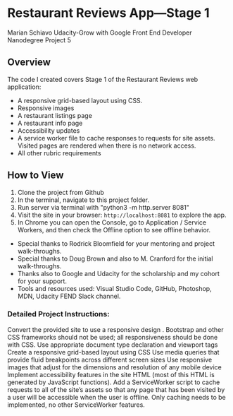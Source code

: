 # Restaurant Reviews App—Stage 1
Marian Schiavo
Udacity-Grow with Google Front End Developer Nanodegree 
Project 5

## Overview
The code I created covers Stage 1 of the Restaurant Reviews web application:

* A responsive grid-based layout using CSS.
* Responsive images
* A restaurant listings page
* A restaurant info page
* Accessibility updates
* A service worker file to cache responses to requests for site assets.  Visited pages are rendered when there is no network access.
* All other rubric requirements


## How to View

1. Clone the project from Github
2. In the terminal, navigate to this project folder.
3. Run server via terminal with "python3 -m http.server 8081"
4. Visit the site in your browser: `http://localhost:8081` to explore the app.
5. In Chrome you can open the Console, go to Application / Service Workers, and then check the Offline option to see offline behavior.

* Special thanks to Rodrick Bloomfield for your mentoring and project walk-throughs. 
* Special thanks to Doug Brown and also to M. Cranford for the initial walk-throughs.
* Thanks also to Google and Udacity for the scholarship and my cohort for your support.
* Tools and resources used: Visual Studio Code, GitHub, Photoshop, MDN, Udacity FEND Slack channel.


### Detailed Project Instructions:
Convert the provided site to use a responsive design .
Bootstrap and other CSS frameworks should not be used; all responsiveness should be done with CSS.
Use appropriate document type declaration and viewport tags
Create a responsive grid-based layout using CSS
Use media queries that provide fluid breakpoints across different screen sizes
Use responsive images that adjust for the dimensions and resolution of any mobile device
Implement accessibility features in the site HTML (most of this HTML is generated by JavaScript functions).
Add a ServiceWorker script to cache requests to all of the site’s assets so that any page that has been visited by a user will be accessible when the user is offline. Only caching needs to be implemented, no other ServiceWorker features.
